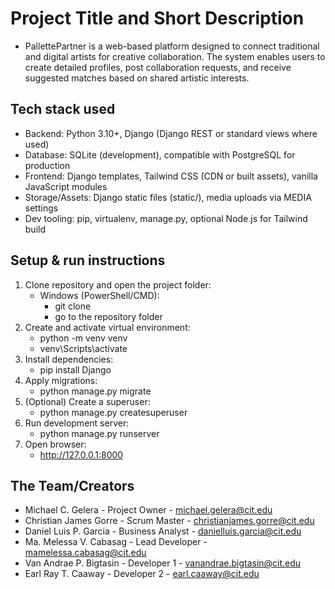 # Project Title and Short Description
- PallettePartner is a web-based platform designed to connect traditional and digital artists for creative collaboration. The system enables users to create detailed profiles, post collaboration requests, and receive suggested matches based on shared artistic interests.

## Tech stack used
- Backend: Python 3.10+, Django (Django REST or standard views where used)
- Database: SQLite (development), compatible with PostgreSQL for production
- Frontend: Django templates, Tailwind CSS (CDN or built assets), vanilla JavaScript modules
- Storage/Assets: Django static files (static/), media uploads via MEDIA settings
- Dev tooling: pip, virtualenv, manage.py, optional Node.js for Tailwind build

## Setup & run instructions
1. Clone repository and open the project folder:
   - Windows (PowerShell/CMD):
     - git clone <repo-url>
     - go to the repository folder
2. Create and activate virtual environment:
   - python -m venv venv
   - venv\Scripts\activate
3. Install dependencies:
    - pip install Django
4. Apply migrations:
   - python manage.py migrate
5. (Optional) Create a superuser:
   - python manage.py createsuperuser
6. Run development server:
   - python manage.py runserver
7. Open browser:
   - http://127.0.0.1:8000

## The Team/Creators
- Michael C. Gelera - Project Owner - michael.gelera@cit.edu
- Christian James Gorre - Scrum Master - christianjames.gorre@cit.edu
- Daniel Luis P. Garcia - Business Analyst - danielluis.garcia@cit.edu
- Ma. Melessa V. Cabasag - Lead Developer - mamelessa.cabasag@cit.edu
- Van Andrae P. Bigtasin - Developer 1 - vanandrae.bigtasin@cit.edu
- Earl Ray T. Caaway - Developer 2 - earl.caaway@cit.edu 